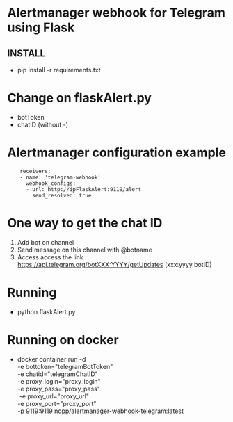 # Alertmanager webhook for Telegram using Flask 

## INSTALL

* pip install -r requirements.txt

Change on flaskAlert.py
=======================
* botToken
* chatID (without -)
  
Alertmanager configuration example
==================================

		receivers:
		- name: 'telegram-webhook'
		  webhook_configs:
		  - url: http://ipFlaskAlert:9119/alert
		    send_resolved: true
		    
One way to get the chat ID
==========================
1) Add bot on channel
2) Send message on this channel with @botname
3) Access access the link https://api.telegram.org/botXXX:YYYY/getUpdates (xxx:yyyy botID)

Running
=======
* python flaskAlert.py

Running on docker
=================
* docker container run -d \
  -e bottoken="telegramBotToken" \
  -e chatid="telegramChatID" \
  -e proxy_login="proxy_login" \
  -e proxy_pass="proxy_pass" \
  -e proxy_url="proxy_url" \
  -e proxy_port="proxy_port" \
  -p 9119:9119 nopp/alertmanager-webhook-telegram:latest

